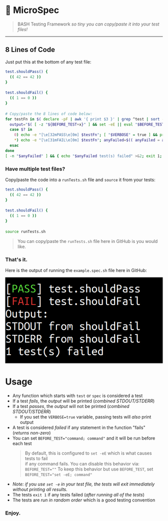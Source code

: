 # 🧫 MicroSpec

> BASH Testing Framework _so tiny you can copy/paste it into your test files!_

---

## 8 Lines of Code

Just put this at the bottom of any test file:

```sh
test.shouldPass() {
  (( 42 == 42 ))
}

test.shouldFail() {
  (( 1 == 0 ))
}

# Copy/paste the 8 lines of code below:
for testFn in $( declare -pF | awk '{ print $3 }' | grep ^test | sort -R ); do
  output="$( [ -z "${BEFORE_TEST+x}" ] && set -eE || eval "$BEFORE_TEST"; $testFn 2>&1 )"
  case $? in
    0) echo -e "[\e[32mPASS\e[0m] $testFn"; [ "$VERBOSE" = true ] && printf '%s\n%s\n' Output: "$output" ;;
    *) echo -e "[\e[31mFAIL\e[0m] $testFn"; anyFailed=$(( anyFailed = anyFailed + 1 )); printf '%s\n%s\n' Output: "$output" ;;
  esac
done
[ -n "$anyFailed" ] && { echo "$anyFailed test(s) failed" >&2; exit 1; }
```

### Have multiple test files?

Copy/paste the code into a `runTests.sh` file and `source` it from your tests:

```sh
test.shouldPass() {
  (( 42 == 42 ))
}

test.shouldFail() {
  (( 1 == 0 ))
}

source runTests.sh
```

> You can copy/paste the `runTests.sh` file here in GitHub is you would like.

### That's it.

Here is the output of running the `example.spec.sh` file here in GitHub:

![Screenshot of MicroSpec output](screenshot.png)

# Usage

- Any function which starts with `test` or `spec` is considered a test
- If a test _fails_, the _output_ will be printed (_combined STDOUT/STDERR_)
- If a test _passes_, the _output_ will not be printed (_combined STDOUT/STDERR_)
  - If you set the `VERBOSE=true` variable, passing tests will _also_ print output
- A test is considered _failed_ if any statement in the function "fails" (_returns non-zero_)
- You can set `BEFORE_TEST="command; command"` and it will be run before each test
  > By default, this is configured to `set -eE` which is what causes tests to fail  
  > if any command fails. You can disable this behavior via: `BEFORE_TEST=""`
  > To keep this behavior but use `BEFORE_TEST`, set `BEFORE_TEST="set -eE; command"`
- _Note: if you use `set -e` in your test file, the tests will exit immediately without printing all results._
- The tests `exit 1` if any tests failed (_after running all of the tests_)
- The tests are _run in random order_ which is a good testing convention

### Enjoy.